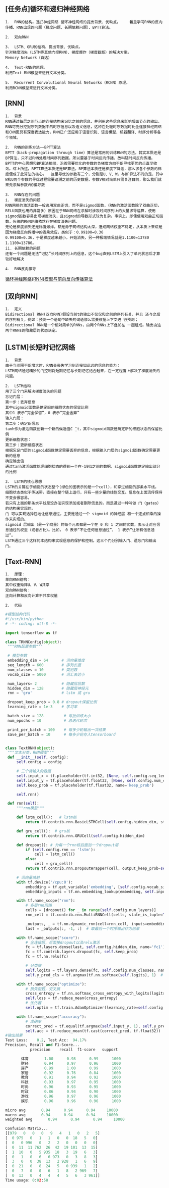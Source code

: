 [任务点]循环和递归神经网络
---

    1.  RNN的结构。递归神经网络 循环神经网络的提出背景、优缺点。    着重学习RNN的反向传播、RNN出现的问题（梯度问题、长期依赖问题）、BPTT算法。
    
    2.  双向RNN
    
    3.  LSTM、GRU的结构、提出背景、优缺点。
    针对梯度消失（LSTM等其他门控RNN）、梯度爆炸（梯度截断）的解决方案。
    Memory Network（自选）
    
    4.  Text-RNN的原理。
    利用Text-RNN模型来进行文本分类。
    
    5.  Recurrent Convolutional Neural Networks（RCNN）原理。
    利用RCNN模型来进行文本分类。

[RNN]
---
    1.  背景
    RNN通过每层之间节点的连接结构来记忆之前的信息，并利用这些信息来影响后面节点的输出。RNN可充分挖掘序列数据中的时序信息以及语义信息，这种在处理时序数据时比全连接神经网络和CNN更具有深度表达能力，RNN已广泛应用于语音识别、语言模型、机器翻译、时序分析等各个领域。
    
    2.  RNN的训练方法——BPTT算法
    BPTT（back-propagation through time）算法是常用的训练RNN的方法，其实本质还是BP算法，只不过RNN处理时间序列数据，所以要基于时间反向传播，故叫随时间反向传播。BPTT的中心思想和BP算法相同，沿着需要优化的参数的负梯度方向不断寻找更优的点直至收敛。综上所述，BPTT算法本质还是BP算法，BP算法本质还是梯度下降法，那么求各个参数的梯度便成了此算法的核心。  这里寻优的参数有三个，分别是U、V、W。与BP算法不同的是，其中W和U两个参数的寻优过程需要追溯之前的历史数据，参数V相对简单只需关注目前，那么我们就来先求解参数V的偏导数
    
    3.  RNN存在的问题
    i.  梯度消失的问题
    RNN网络的激活函数一般选用双曲正切，而不是sigmod函数，（RNN的激活函数除了双曲正切，RELU函数也用的非常多）原因在于RNN网络在求解时涉及时间序列上的大量求导运算，使用sigmod函数容易出现梯度消失，且sigmod的导数形式较为复杂。事实上，即使使用双曲正切函数，传统的RNN网络依然存在梯度消失问题。
    无论是梯度消失还是梯度爆炸，都是源于网络结构太深，造成网络权重不稳定，从本质上来讲是因为梯度反向传播中的连乘效应，类似于：0.99100=0.36
    0.99100=0.36，于是梯度越来越小，开始消失，另一种极端情况就是1.1100=13780    1.1100=13780。
    ii. 长期依赖的问题
    还有一个问题是无法“记忆”长时间序列上的信息，这个bug直到LSTM上引入了单元状态后才算较好地解决

    4.  RNN反向推导
   [循环神经网络(RNN)模型与前向反向传播算法](https://blog.csdn.net/anshuai_aw1/article/details/85163572)

[双向RNN]
---
    1.  定义
    Bidirectional RNN(双向RNN)假设当前t的输出不仅仅和之前的序列有关，并且 还与之后的序列有关，例如：预测一个语句中缺失的词语那么需要根据上下文进 行预测；Bidirectional RNN是一个相对简单的RNNs，由两个RNNs上下叠加在 一起组成。输出由这两个RNNs的隐藏层的状态决定。
    

[LSTM]长短时记忆网络
---
    1.  背景
    由于当间隔不断增大时，RNN会丧失学习到连接如此远的信息的能力；
    LSTM网络通过精妙的门控制将短期记忆与长期记忆结合起来，在一定程度上解决了梯度消失的问题。
    
    2.  LSTM结构
    用了三个门来解决梯度消失的问题
    忘记门层：
    第一步：丢弃信息
    其中sigmoid函数是确定旧的细胞状态的保留比例
    其中1 表示“完全保留”，0 表示“完全舍弃”
    输入门层：
    第二步：确定新信息
    tanh作为激活函数创新一个新的候选值C ̃_t，其中sigmoid函数是确定新的细胞状态的保留比例
    更新细胞状态：
    第三步：更新细胞状态
    根据忘记门层的sigmoid函数确定需要丢弃的信息，根据输入门层的sigmoid函数确定需要更新的信息
    确定输出值
    通过tanh激活函数处理细胞状态的得到一个在-1到1之间的数据，sigmoid函数确定输出部分的比例
    
    3.  LSTM的核心思想
    LSTM的关键在于细胞的状态整个(绿色的图表示的是一个cell)，和穿过细胞的那条水平线。
    细胞状态类似于传送带。直接在整个链上运行，只有一些少量的线性交互。信息在上面流传保持不变会很容易。
    若只有上面的那条水平线是没办法实现添加或者删除信息的。而是通过一种叫做 门（gates） 的结构来实现的。
    门 可以实现选择性地让信息通过，主要是通过一个 sigmoid 的神经层 和一个逐点相乘的操作来实现的。
    sigmoid 层输出（是一个向量）的每个元素都是一个在 0 和 1 之间的实数，表示让对应信息通过的权重（或者占比）。比如， 0 表示“不让任何信息通过”， 1 表示“让所有信息通过”。
    LSTM通过三个这样的本结构来实现信息的保护和控制。这三个门分别输入门、遗忘门和输出门。

[Text-RNN]
---
    1.  原理：
    单向RNN结构：
    其中权重矩阵U、V、W共享
    双向RNN结构：
    正向计算和反向计算不共享权值
    
    2.  代码
   ```python
#模型结构代码
#!/usr/bin/python
# -*- coding: utf-8 -*-

import tensorflow as tf

class TRNNConfig(object):
    """RNN配置参数"""

    # 模型参数
    embedding_dim = 64      # 词向量维度
    seq_length = 600        # 序列长度
    num_classes = 10        # 类别数
    vocab_size = 5000       # 词汇表达小

    num_layers= 2           # 隐藏层层数
    hidden_dim = 128        # 隐藏层神经元
    rnn = 'gru'             # lstm 或 gru

    dropout_keep_prob = 0.8 # dropout保留比例
    learning_rate = 1e-3    # 学习率

    batch_size = 128         # 每批训练大小
    num_epochs = 10          # 总迭代轮次

    print_per_batch = 100    # 每多少轮输出一次结果
    save_per_batch = 10      # 每多少轮存入tensorboard


class TextRNN(object):
    """文本分类，RNN模型"""
    def __init__(self, config):
        self.config = config

        # 三个待输入的数据
        self.input_x = tf.placeholder(tf.int32, [None, self.config.seq_length], name='input_x')
        self.input_y = tf.placeholder(tf.float32, [None, self.config.num_classes], name='input_y')
        self.keep_prob = tf.placeholder(tf.float32, name='keep_prob')

        self.rnn()

    def rnn(self):
        """rnn模型"""

        def lstm_cell():   # lstm核
            return tf.contrib.rnn.BasicLSTMCell(self.config.hidden_dim, state_is_tuple=True)

        def gru_cell():  # gru核
            return tf.contrib.rnn.GRUCell(self.config.hidden_dim)

        def dropout(): # 为每一个rnn核后面加一个dropout层
            if (self.config.rnn == 'lstm'):
                cell = lstm_cell()
            else:
                cell = gru_cell()
            return tf.contrib.rnn.DropoutWrapper(cell, output_keep_prob=self.keep_prob)

        # 词向量映射
        with tf.device('/cpu:0'):
            embedding = tf.get_variable('embedding', [self.config.vocab_size, self.config.embedding_dim])
            embedding_inputs = tf.nn.embedding_lookup(embedding, self.input_x)

        with tf.name_scope("rnn"):
            # 多层rnn网络
            cells = [dropout() for _ in range(self.config.num_layers)]
            rnn_cell = tf.contrib.rnn.MultiRNNCell(cells, state_is_tuple=True)

            _outputs, _ = tf.nn.dynamic_rnn(cell=rnn_cell, inputs=embedding_inputs, dtype=tf.float32)
            last = _outputs[:, -1, :]  # 取最后一个时序输出作为结果

        with tf.name_scope("score"):
            # 全连接层，后面接dropout以及relu激活
            fc = tf.layers.dense(last, self.config.hidden_dim, name='fc1')
            fc = tf.contrib.layers.dropout(fc, self.keep_prob)
            fc = tf.nn.relu(fc)

            # 分类器
            self.logits = tf.layers.dense(fc, self.config.num_classes, name='fc2')
            self.y_pred_cls = tf.argmax(tf.nn.softmax(self.logits), 1)  # 预测类别

        with tf.name_scope("optimize"):
            # 损失函数，交叉熵
            cross_entropy = tf.nn.softmax_cross_entropy_with_logits(logits=self.logits, labels=self.input_y)
            self.loss = tf.reduce_mean(cross_entropy)
            # 优化器
            self.optim = tf.train.AdamOptimizer(learning_rate=self.config.learning_rate).minimize(self.loss)

        with tf.name_scope("accuracy"):
            # 准确率
            correct_pred = tf.equal(tf.argmax(self.input_y, 1), self.y_pred_cls)
            self.acc = tf.reduce_mean(tf.cast(correct_pred, tf.float32))
#输出结果
Test Loss:    0.2, Test Acc:  94.17%
Precision, Recall and F1-Score...
              precision    recall  f1-score   support

          体育       1.00      0.98      0.99      1000
          财经       0.94      0.97      0.96      1000
          房产       0.99      1.00      0.99      1000
          家居       0.92      0.76      0.84      1000
          教育       0.91      0.94      0.92      1000
          科技       0.93      0.97      0.95      1000
          时尚       0.96      0.93      0.95      1000
          时政       0.86      0.94      0.90      1000
          游戏       0.96      0.97      0.96      1000
          娱乐       0.96      0.96      0.96      1000

   micro avg       0.94      0.94      0.94     10000
   macro avg       0.94      0.94      0.94     10000
weighted avg       0.94      0.94      0.94     10000

Confusion Matrix...
[[979   0   0   0   9   4   1   0   2   5]
 [  0 975   0   1   1   0   0  18   5   0]
 [  0   0 996   0   2   2   0   0   0   0]
 [  0  11  11 762  26  42  19 101  13  15]
 [  1  10   0   5 935  18   3  19   6   3]
 [  0   1   0   6   6 973   0   3   8   3]
 [  3   0   0  38  13   2 928   1   6   9]
 [  0  21   0   8  24   5   0 939   1   2]
 [  0   7   0   0   6   1   8   2 969   7]
 [  0  13   0   4   4   4   5   6   3 961]]
Time usage: 0:02:58

   ```